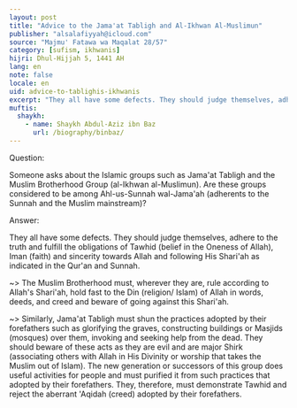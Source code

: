 ```yaml
---
layout: post
title: "Advice to the Jama'at Tabligh and Al-Ikhwan Al-Muslimun"
publisher: "alsalafiyyah@icloud.com"
source: "Majmu' Fatawa wa Maqalat 28/57"
category: [sufism, ikhwanis]
hijri: Dhul-Hijjah 5, 1441 AH
lang: en
note: false
locale: en
uid: advice-to-tablighis-ikhwanis
excerpt: "They all have some defects. They should judge themselves, adhere to the truth and fulfill the obligations of Tawhid (belief in the Oneness of Allah), Iman (faith) and sincerity towards Allah and following His Shari'ah as indicated in the Qur'an and Sunnah. "
muftis:
  shaykh: 
    - name: Shaykh Abdul-Aziz ibn Baz
      url: /biography/binbaz/
---
```


Question: 

Someone asks about the Islamic groups such as Jama'at Tabligh and the Muslim Brotherhood Group (al-Ikhwan al-Muslimun). Are these groups considered to be among Ahl-us-Sunnah wal-Jama'ah (adherents to the Sunnah and the Muslim mainstream)?

Answer:

They all have some defects. They should judge themselves, adhere to the truth and fulfill the obligations of Tawhid (belief in the Oneness of Allah), Iman (faith) and sincerity towards Allah and following His Shari'ah as indicated in the Qur'an and Sunnah. 

~> The Muslim Brotherhood must, wherever they are, rule according to Allah's Shari'ah, hold fast to the Din (religion/ Islam) of Allah in words, deeds, and creed and beware of going against this Shari'ah.

~> Similarly, Jama'at Tabligh must shun the practices adopted by their forefathers such as glorifying the graves, constructing buildings or Masjids (mosques) over them, invoking and seeking help from the dead. They should beware of these acts as they are evil and are major Shirk (associating others with Allah in His Divinity or worship that takes the Muslim out of Islam). The new generation or successors of this group does useful activities for people and must purified it from such practices that adopted by their forefathers. They, therefore, must demonstrate Tawhid and reject the aberrant 'Aqidah (creed) adopted by their forefathers.
